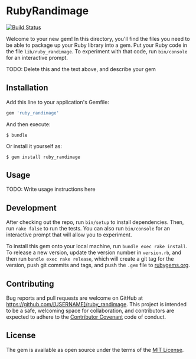 # RubyRandimage

[![Build Status](https://travis-ci.org/santiriera626/ruby_randimage.svg?branch=master)](https://travis-ci.org/santiriera626/ruby_randimage)

Welcome to your new gem! In this directory, you'll find the files you need to be able to package up your Ruby library into a gem. Put your Ruby code in the file `lib/ruby_randimage`. To experiment with that code, run `bin/console` for an interactive prompt.

TODO: Delete this and the text above, and describe your gem

## Installation

Add this line to your application's Gemfile:

```ruby
gem 'ruby_randimage'
```

And then execute:

    $ bundle

Or install it yourself as:

    $ gem install ruby_randimage

## Usage

TODO: Write usage instructions here

## Development

After checking out the repo, run `bin/setup` to install dependencies. Then, run `rake false` to run the tests. You can also run `bin/console` for an interactive prompt that will allow you to experiment.

To install this gem onto your local machine, run `bundle exec rake install`. To release a new version, update the version number in `version.rb`, and then run `bundle exec rake release`, which will create a git tag for the version, push git commits and tags, and push the `.gem` file to [rubygems.org](https://rubygems.org).

## Contributing

Bug reports and pull requests are welcome on GitHub at https://github.com/[USERNAME]/ruby_randimage. This project is intended to be a safe, welcoming space for collaboration, and contributors are expected to adhere to the [Contributor Covenant](contributor-covenant.org) code of conduct.


## License

The gem is available as open source under the terms of the [MIT License](http://opensource.org/licenses/MIT).

